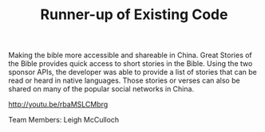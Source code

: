 ﻿---
title: Runner-up of Existing Code
intro: Great Stories of the Bible 
---
Making the bible more accessible and shareable in China. Great Stories of the Bible provides quick access to short stories in the Bible. Using the two sponsor APIs, the developer was able to provide a list of stories that can be read or heard in native languages. Those stories or verses can also be shared on many of the popular social networks in China.

http://youtu.be/rbaMSLCMbrg 

Team Members: Leigh McCulloch


